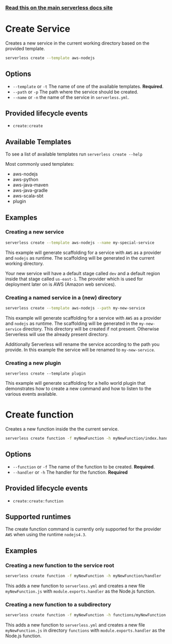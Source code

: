 <!--
title: Serverless Framework Commands - AWS Lambda - Create
menuText: Create
menuOrder: 1
description: Creates a new Service in your current working directory
layout: Doc
-->

<!-- DOCS-SITE-LINK:START automatically generated  -->
### [Read this on the main serverless docs site](https://www.serverless.com/framework/docs/providers/aws/cli-reference/create)
<!-- DOCS-SITE-LINK:END -->

# Create Service

Creates a new service in the current working directory based on the provided template.

```bash
serverless create --template aws-nodejs
```

## Options
- `--template` or `-t` The name of one of the available templates. **Required**.
- `--path` or `-p` The path where the service should be created.
- `--name` or `-n` the name of the service in `serverless.yml`.

## Provided lifecycle events
- `create:create`

## Available Templates

To see a list of available templates run `serverless create --help`

Most commonly used templates:

- aws-nodejs
- aws-python
- aws-java-maven
- aws-java-gradle
- aws-scala-sbt
- plugin

## Examples

### Creating a new service

```bash
serverless create --template aws-nodejs --name my-special-service
```

This example will generate scaffolding for a service with `AWS` as a provider and `nodejs` as runtime. The scaffolding
will be generated in the current working directory.

Your new service will have a default stage called `dev` and a default region inside that stage called `us-east-1`.
The provider which is used for deployment later on is AWS (Amazon web services).

### Creating a named service in a (new) directory

```bash
serverless create --template aws-nodejs --path my-new-service
```

This example will generate scaffolding for a service with `AWS` as a provider and `nodejs` as runtime. The scaffolding
will be generated in the `my-new-service` directory. This directory will be created if not present. Otherwise Serverless
will use the already present directory.

Additionally Serverless will rename the service according to the path you provide. In this example the service will be
renamed to `my-new-service`.

### Creating a new plugin

```
serverless create --template plugin
```

This example will generate scaffolding for a hello world plugin that demonstrates how to create a new command and how to listen to the various events available.

# Create function

Creates a new function inside the the current service.

```bash
serverless create function -f myNewFunction -h myNewFunction/index.handler
```

## Options
- `--function` or `-f` The name of the function to be created. **Required**.
- `--handler` or `-h` The handler for the function. **Required**

## Provided lifecycle events
- `create:create:function`

## Supported runtimes

The create function command is currently only supported for the provider `AWS` when using the runtime `nodejs4.3`.

## Examples

### Creating a new function to the service root

```bash
serverless create function -f myNewFunction -h myNewFunction/handler
```

This adds a new function to `serverless.yml` and creates a new file `myNewFunction.js` with `module.exports.handler` as the Node.js function.

### Creating a new function to a subdirectory

```bash
serverless create function -f myNewFunction -h functions/myNewFunction.handler
```

This adds a new function to `serverless.yml` and creates a new file `myNewFunction.js` in directory `functions` with `module.exports.handler` as the Node.js function.